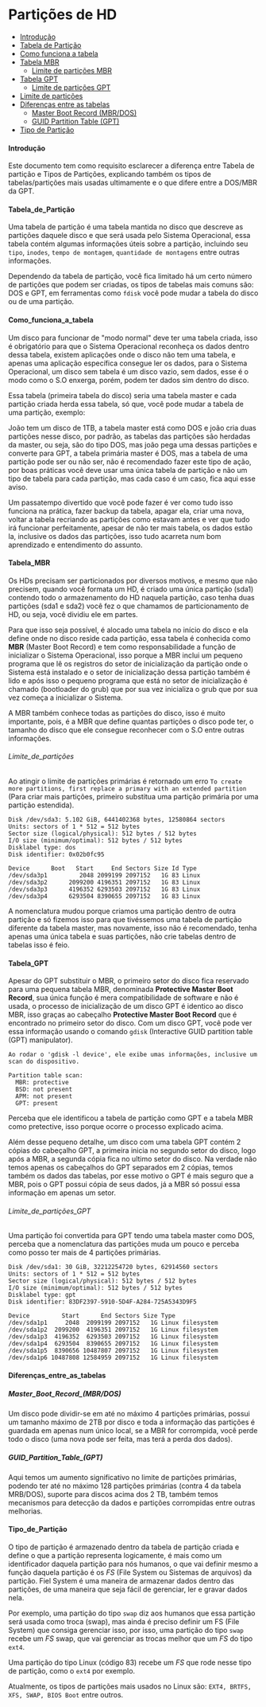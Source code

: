 # **Partições de HD**

- [Introdução](#Introdução)
- [Tabela de Partição](#Tabela_de_Partição)
- [Como funciona a tabela](#Como_funciona_a_tabela)
- [Tabela MBR](#Tabela_MBR)
  - [Limite de partições MBR](#Limite_de_partições_MBR)
- [Tabela GPT](#Tabela_GPT)
  - [Limite de partições GPT](#Limite_de_partições_GPT)
- [Limite de partições](#Limite_de_partições)
- [Diferenças entre as tabelas](#Diferenças_entre_as_tabelas)
  - [Master Boot Record (MBR/DOS)](#Master_Boot_Record_(MBR/DOS))
  - [GUID Partition Table (GPT)](#GUID_Partition_Table_(GPT))
- [Tipo de Partição](#Tipo_de_Partição)

#### Introdução

Este documento tem como requisito esclarecer a diferença entre Tabela de partição e Tipos de Partições, explicando também os tipos de tabelas/partições mais usadas ultimamente e o que difere entre a DOS/MBR da GPT.



#### Tabela_de_Partição

Uma tabela de partição é uma tabela mantida no disco que descreve as partições daquele disco e que será usada pelo Sistema Operacional, essa tabela contém algumas informações úteis sobre a partição, incluindo seu `tipo`, `inodes`, `tempo de montagem`, `quantidade de montagens` entre outras informações.

Dependendo da tabela de partição, você fica limitado há um certo número de partições que podem ser criadas, os tipos de tabelas mais comuns são: DOS e GPT, em ferramentas como `fdisk` você pode mudar a tabela do disco ou de uma partição.



#### Como_funciona_a_tabela

Um disco para funcionar de "modo normal" deve ter uma tabela criada, isso é obrigatório para que o Sistema Operacional reconheça os dados dentro dessa tabela, existem aplicações onde o disco não tem uma tabela, e apenas uma aplicação específica consegue ler os dados, para o Sistema Operacional, um disco sem tabela é um disco vazio, sem dados, esse é o modo como o S.O enxerga, porém, podem ter dados sim dentro do disco.

Essa tabela (primeira tabela do disco) seria uma tabela master e cada partição criada herda essa tabela, só que, você pode mudar a tabela de uma partição, exemplo:

João tem um disco de 1TB, a tabela master está como DOS e joão cria duas partições nesse disco, por padrão, as tabelas das partições são herdadas da master, ou seja, são do tipo DOS, mas joão pega uma dessas partições e converte para GPT, a tabela primária master é DOS, mas a tabela de uma partição pode ser ou não ser, não é recomendado fazer este tipo de ação, por boas práticas você deve usar uma única tabela de partição e não um tipo de tabela para cada partição, mas cada caso é um caso, fica aqui esse aviso.



Um passatempo divertido que você pode fazer é ver como tudo isso funciona na prática, fazer backup da tabela, apagar ela, criar uma nova, voltar a tabela recriando as partições como estavam antes e ver que tudo irá funcionar perfeitamente, apesar de não ter mais tabela, os dados estão la, inclusive os dados das partições, isso tudo acarreta num bom aprendizado e entendimento do assunto.



#### Tabela_MBR

Os HDs precisam ser particionados por diversos motivos, e mesmo que não precisem, quando você formata um HD, é criado uma única partição (sda1) contendo todo o armazenamento do HD naquela partição, caso tenha duas partições (sda1 e sda2) você fez o que chamamos de particionamento de HD, ou seja, você dividiu ele em partes. 

Para que isso seja possível, é alocado uma tabela no início do disco e ela define onde no disco reside cada partição, essa tabela é conhecida como **MBR** (Master Boot Record) e tem como responsabilidade a função de inicializar o Sistema Operacional, isso porque a MBR inclui um pequeno programa que lê os registros do setor de inicialização da partição onde o Sistema está instalado e o setor de inicialização dessa partição também é lido e após isso o pequeno programa que está no setor de inicialização é chamado (bootloader do grub) que por sua vez inicializa o grub que por sua vez começa a inicializar o Sistema. 

A MBR também conhece todas as partições do disco, isso é muito importante, pois, é a MBR que define quantas partições o disco pode ter, o tamanho do disco que ele consegue reconhecer com o S.O entre outras informações.



###### Limite_de_partições

Ao atingir o limite de partições primárias é retornado um erro `To create more partitions, first replace a primary with an extended partition` (Para criar mais partições, primeiro substitua uma partição primária por uma partição estendida).

```
Disk /dev/sda3: 5.102 GiB, 6441402368 bytes, 12580864 sectors
Units: sectors of 1 * 512 = 512 bytes
Sector size (logical/physical): 512 bytes / 512 bytes
I/O size (minimum/optimal): 512 bytes / 512 bytes
Disklabel type: dos
Disk identifier: 0x02b0fc95

Device      Boot   Start     End Sectors Size Id Type
/dev/sda3p1         2048 2099199 2097152   1G 83 Linux
/dev/sda3p2      2099200 4196351 2097152   1G 83 Linux
/dev/sda3p3      4196352 6293503 2097152   1G 83 Linux
/dev/sda3p4      6293504 8390655 2097152   1G 83 Linux
```



A nomenclatura mudou porque criamos uma partição dentro de outra partição e só fizemos isso para que tivéssemos uma tabela de partição diferente da tabela master, mas novamente, isso não é recomendado, tenha apenas uma única tabela e suas partições, não crie tabelas dentro de tabelas isso é feio.



#### Tabela_GPT

Apesar do GPT substituir o MBR, o primeiro setor do disco fica reservado para uma pequena tabela MBR, denominada **Protective Master Boot Record**, sua única função é mera compatibilidade de software e não é usada, o processo de inicialização de um disco GPT é identico ao disco MBR, isso graças ao cabeçalho **Protective Master Boot Record** que é encontrado no primeiro setor do disco. Com um disco GPT, você pode ver essa informação usando o comando `gdisk` (Interactive GUID partition table (GPT) manipulator).

```
Ao rodar o 'gdisk -l device', ele exibe umas informações, inclusive um scan do dispositivo.

Partition table scan:
  MBR: protective
  BSD: not present
  APM: not present
  GPT: present
```

Perceba que ele identificou a tabela de partição como GPT e a tabela MBR como pretective, isso porque ocorre o processo explicado acima.



Além desse pequeno detalhe, um disco com uma tabela GPT contém 2 cópias do cabeçalho GPT, a primeira inicia no segundo setor do disco, logo após a MBR, a segunda cópia fica no ultimo setor do disco. Na verdade não temos apenas os cabeçalhos do GPT separados em 2 cópias, temos também os dados das tabelas, por esse motivo o GPT é mais seguro que a MBR, pois o GPT possui cópia de seus dados, já a MBR só possui essa informação em apenas um setor.



###### Limite_de_partições_GPT

Uma partição foi convertida para GPT tendo uma tabela master como DOS, perceba que a nomenclatura das partições muda um pouco e perceba como posso ter mais de 4 partições primárias.

```
Disk /dev/sda1: 30 GiB, 32212254720 bytes, 62914560 sectors
Units: sectors of 1 * 512 = 512 bytes
Sector size (logical/physical): 512 bytes / 512 bytes
I/O size (minimum/optimal): 512 bytes / 512 bytes
Disklabel type: gpt
Disk identifier: 83DF2397-5910-5D4F-A284-725A5343D9F5

Device         Start      End Sectors Size Type
/dev/sda1p1     2048  2099199 2097152   1G Linux filesystem
/dev/sda1p2  2099200  4196351 2097152   1G Linux filesystem
/dev/sda1p3  4196352  6293503 2097152   1G Linux filesystem
/dev/sda1p4  6293504  8390655 2097152   1G Linux filesystem
/dev/sda1p5  8390656 10487807 2097152   1G Linux filesystem
/dev/sda1p6 10487808 12584959 2097152   1G Linux filesystem
```



#### Diferenças_entre_as_tabelas

##### Master_Boot_Record_(MBR/DOS)

Um disco pode dividir-se em até no máximo 4 partições primárias, possui um tamanho máximo de 2TB por disco e toda a informação das partições é guardada em apenas num único local, se a MBR for corrompida, você perde todo o disco (uma nova pode ser feita, mas terá a perda dos dados).



##### GUID_Partition_Table_(GPT)

Aqui temos um aumento significativo no limite de partições primárias, podendo ter até no máximo 128 partições primárias (contra 4 da tabela MRB/DOS), suporte para discos acima dos 2 TB, também temos mecanismos para detecção da dados e partições corrompidas entre outras melhorias.



#### Tipo_de_Partição

O tipo de partição é armazenado dentro da tabela de partição criada e define o que a partição representa logicamente, é mais como um identificador daquela partição para nós humanos, o que vai definir mesmo a função daquela partição é os *FS* (File System ou Sistemas de arquivos) da partição. Fiel System é uma maneira de armazenar dados dentro das partições, de uma maneira que seja fácil de gerenciar, ler e gravar dados nela. 

Por exemplo, uma partição do tipo `swap` diz aos humanos que essa partição será usada como troca (swap), mas ainda é preciso definir um FS (File System) que consiga gerenciar isso, por isso, uma partição do tipo `swap` recebe um *FS*  swap, que vai gerenciar as trocas melhor que um *FS* do tipo `ext4`.

Uma partição do tipo Linux (código 83) recebe um *FS* que rode nesse tipo de partição, como o `ext4` por exemplo.

Atualmente, os tipos de partições mais usados no Linux são: `EXT4, BRTFS, XFS, SWAP, BIOS Boot` entre outros.
